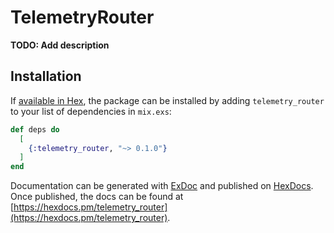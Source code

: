 # TelemetryRouter

**TODO: Add description**

## Installation

If [available in Hex](https://hex.pm/docs/publish), the package can be installed
by adding `telemetry_router` to your list of dependencies in `mix.exs`:

```elixir
def deps do
  [
    {:telemetry_router, "~> 0.1.0"}
  ]
end
```

Documentation can be generated with [ExDoc](https://github.com/elixir-lang/ex_doc)
and published on [HexDocs](https://hexdocs.pm). Once published, the docs can
be found at [https://hexdocs.pm/telemetry_router](https://hexdocs.pm/telemetry_router).

